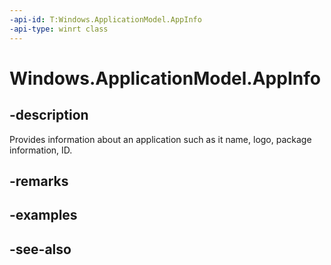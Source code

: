----api-id: T:Windows.ApplicationModel.AppInfo
-api-type: winrt class
---<!-- Class syntax.public class AppInfo : Windows.ApplicationModel.IAppInfo--># Windows.ApplicationModel.AppInfo## -descriptionProvides information about an application such as it name, logo, package information, ID.## -remarks## -examples## -see-also